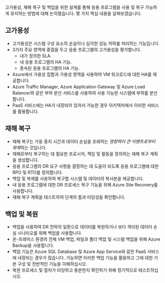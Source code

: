 고가용성, 재해 복구 및 백업을 위한 설계를 통해 응용 프로그램을 사용 및 복구 가능하게 유지하는 방법에 대해 논의했습니다. 몇 가지 핵심 내용을 살펴보겠습니다.

## <a name="high-availability"></a>고가용성

- 고가용성은 시스템 구성 요소의 손실이나 심각한 성능 저하를 처리하는 기능입니다.
- 3가지 주요 영역에 중점을 두고 응용 프로그램의 고가용성을 평가합니다.
  - 내가 정의한 SLA.
  - 내 응용 프로그램의 HA 기능.
  - 종속된 응용 프로그램의 HA 기능.
- Azure에서 가용성 집합과 가용성 영역을 사용하여 VM 워크로드에 대한 HA를 제공합니다.
- Azure Traffic Manager, Azure Application Gateway 및 Azure Load Balancer와 같은 부하 분산 서비스를 사용하여 사용 가능한 시스템에 부하를 분산합니다.
- PaaS 서비스에는 HA가 내장되어 있어서 가능한 경우 아키텍처에서 이러한 서비스를 활용합니다.

## <a name="disaster-recovery"></a>재해 복구

- 재해 복구는 가동 중지 시간과 데이터 손실을 초래하는 *영향력이 큰 이벤트로부터 회복*하는 것입니다.
- 재해로부터 복구하는 데 필요한 프로시저, 책임 및 활동을 정의하는 재해 복구 계획을 생성합니다.
- 응용 프로그램의 DR 요구 사항을 결정하는 데 도움이 되도록 응용 프로그램에 대한 RPO 및 RTO를 정의합니다.
- 백업 및 복제를 사용하여 복구할 시스템 및 데이터의 복사본을 제공합니다.
- 내 응용 프로그램에 대한 DR 프로세스 복구 기능을 위해 Azure Site Recovery를 사용합니다.
- 재해 복구 계획을 테스트하여 단계의 틈과 타당성을 확인합니다.

## <a name="backup-and-restore"></a>백업 및 복원

- 백업을 사용하여 DR 전략의 일환으로 데이터를 복원하거나 보다 격리된 데이터 손실 시나리오를 위해 백업을 사용합니다.
- 온-프레미스 환경의 전체 VM 백업, 파일과 폴더 백업 및 시스템 백업을 위해 Azure Backup을 사용합니다.
- 백업 기능은 Azure SQL Database 및 Azure App Service와 같은 PaaS 서비스에 내장되는 경우가 많습니다. 가능하면 이러한 백업 기능을 활용하고 그에 대한 기본 구성 및 전반적인 기능을 이해하십시오.
- 복원 프로세스 및 절차가 타당하고 충분한지 확인하기 위해 정기적으로 테스트하십시오.
